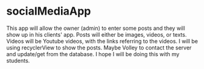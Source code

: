 # socialMediaApp
This app will allow the owner (admin) to enter some posts and they will show up in his clients' app.
Posts will either be images, videos, or texts.
Videos will be Youtube videos, with the links referring to the videos.
I will be using recyclerView to show the posts. Maybe Volley to contact the server and update/get from the database.
I hope I will be doing this with my students.
